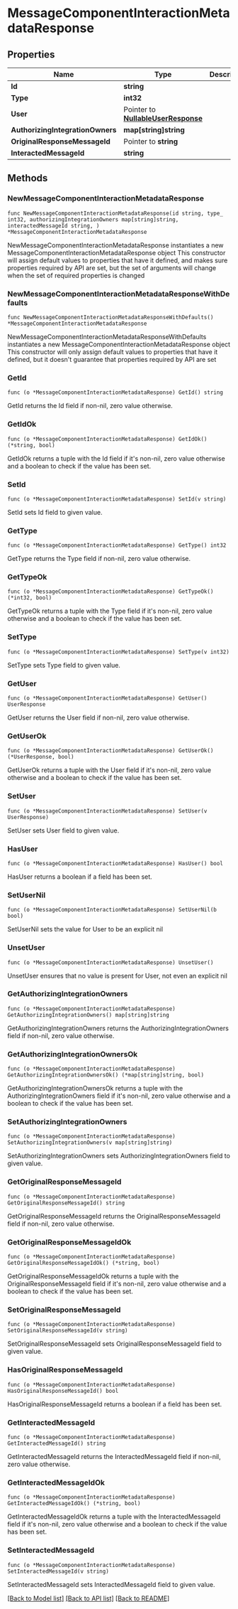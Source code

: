 # MessageComponentInteractionMetadataResponse

## Properties

Name | Type | Description | Notes
------------ | ------------- | ------------- | -------------
**Id** | **string** |  | 
**Type** | **int32** |  | 
**User** | Pointer to [**NullableUserResponse**](UserResponse.md) |  | [optional] 
**AuthorizingIntegrationOwners** | **map[string]string** |  | 
**OriginalResponseMessageId** | Pointer to **string** |  | [optional] 
**InteractedMessageId** | **string** |  | 

## Methods

### NewMessageComponentInteractionMetadataResponse

`func NewMessageComponentInteractionMetadataResponse(id string, type_ int32, authorizingIntegrationOwners map[string]string, interactedMessageId string, ) *MessageComponentInteractionMetadataResponse`

NewMessageComponentInteractionMetadataResponse instantiates a new MessageComponentInteractionMetadataResponse object
This constructor will assign default values to properties that have it defined,
and makes sure properties required by API are set, but the set of arguments
will change when the set of required properties is changed

### NewMessageComponentInteractionMetadataResponseWithDefaults

`func NewMessageComponentInteractionMetadataResponseWithDefaults() *MessageComponentInteractionMetadataResponse`

NewMessageComponentInteractionMetadataResponseWithDefaults instantiates a new MessageComponentInteractionMetadataResponse object
This constructor will only assign default values to properties that have it defined,
but it doesn't guarantee that properties required by API are set

### GetId

`func (o *MessageComponentInteractionMetadataResponse) GetId() string`

GetId returns the Id field if non-nil, zero value otherwise.

### GetIdOk

`func (o *MessageComponentInteractionMetadataResponse) GetIdOk() (*string, bool)`

GetIdOk returns a tuple with the Id field if it's non-nil, zero value otherwise
and a boolean to check if the value has been set.

### SetId

`func (o *MessageComponentInteractionMetadataResponse) SetId(v string)`

SetId sets Id field to given value.


### GetType

`func (o *MessageComponentInteractionMetadataResponse) GetType() int32`

GetType returns the Type field if non-nil, zero value otherwise.

### GetTypeOk

`func (o *MessageComponentInteractionMetadataResponse) GetTypeOk() (*int32, bool)`

GetTypeOk returns a tuple with the Type field if it's non-nil, zero value otherwise
and a boolean to check if the value has been set.

### SetType

`func (o *MessageComponentInteractionMetadataResponse) SetType(v int32)`

SetType sets Type field to given value.


### GetUser

`func (o *MessageComponentInteractionMetadataResponse) GetUser() UserResponse`

GetUser returns the User field if non-nil, zero value otherwise.

### GetUserOk

`func (o *MessageComponentInteractionMetadataResponse) GetUserOk() (*UserResponse, bool)`

GetUserOk returns a tuple with the User field if it's non-nil, zero value otherwise
and a boolean to check if the value has been set.

### SetUser

`func (o *MessageComponentInteractionMetadataResponse) SetUser(v UserResponse)`

SetUser sets User field to given value.

### HasUser

`func (o *MessageComponentInteractionMetadataResponse) HasUser() bool`

HasUser returns a boolean if a field has been set.

### SetUserNil

`func (o *MessageComponentInteractionMetadataResponse) SetUserNil(b bool)`

 SetUserNil sets the value for User to be an explicit nil

### UnsetUser
`func (o *MessageComponentInteractionMetadataResponse) UnsetUser()`

UnsetUser ensures that no value is present for User, not even an explicit nil
### GetAuthorizingIntegrationOwners

`func (o *MessageComponentInteractionMetadataResponse) GetAuthorizingIntegrationOwners() map[string]string`

GetAuthorizingIntegrationOwners returns the AuthorizingIntegrationOwners field if non-nil, zero value otherwise.

### GetAuthorizingIntegrationOwnersOk

`func (o *MessageComponentInteractionMetadataResponse) GetAuthorizingIntegrationOwnersOk() (*map[string]string, bool)`

GetAuthorizingIntegrationOwnersOk returns a tuple with the AuthorizingIntegrationOwners field if it's non-nil, zero value otherwise
and a boolean to check if the value has been set.

### SetAuthorizingIntegrationOwners

`func (o *MessageComponentInteractionMetadataResponse) SetAuthorizingIntegrationOwners(v map[string]string)`

SetAuthorizingIntegrationOwners sets AuthorizingIntegrationOwners field to given value.


### GetOriginalResponseMessageId

`func (o *MessageComponentInteractionMetadataResponse) GetOriginalResponseMessageId() string`

GetOriginalResponseMessageId returns the OriginalResponseMessageId field if non-nil, zero value otherwise.

### GetOriginalResponseMessageIdOk

`func (o *MessageComponentInteractionMetadataResponse) GetOriginalResponseMessageIdOk() (*string, bool)`

GetOriginalResponseMessageIdOk returns a tuple with the OriginalResponseMessageId field if it's non-nil, zero value otherwise
and a boolean to check if the value has been set.

### SetOriginalResponseMessageId

`func (o *MessageComponentInteractionMetadataResponse) SetOriginalResponseMessageId(v string)`

SetOriginalResponseMessageId sets OriginalResponseMessageId field to given value.

### HasOriginalResponseMessageId

`func (o *MessageComponentInteractionMetadataResponse) HasOriginalResponseMessageId() bool`

HasOriginalResponseMessageId returns a boolean if a field has been set.

### GetInteractedMessageId

`func (o *MessageComponentInteractionMetadataResponse) GetInteractedMessageId() string`

GetInteractedMessageId returns the InteractedMessageId field if non-nil, zero value otherwise.

### GetInteractedMessageIdOk

`func (o *MessageComponentInteractionMetadataResponse) GetInteractedMessageIdOk() (*string, bool)`

GetInteractedMessageIdOk returns a tuple with the InteractedMessageId field if it's non-nil, zero value otherwise
and a boolean to check if the value has been set.

### SetInteractedMessageId

`func (o *MessageComponentInteractionMetadataResponse) SetInteractedMessageId(v string)`

SetInteractedMessageId sets InteractedMessageId field to given value.



[[Back to Model list]](../README.md#documentation-for-models) [[Back to API list]](../README.md#documentation-for-api-endpoints) [[Back to README]](../README.md)


